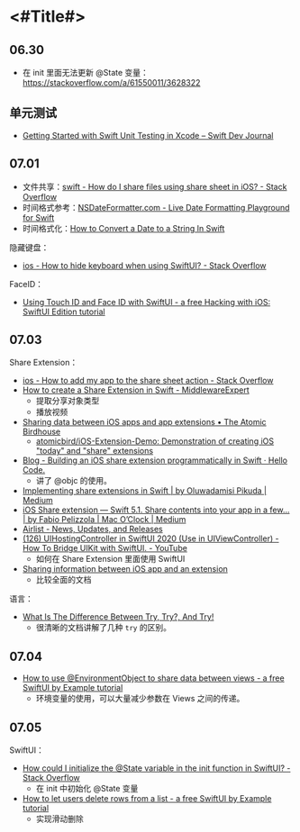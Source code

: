 #  <#Title#>

## 06.30

* 在 init 里面无法更新 @State 变量：<https://stackoverflow.com/a/61550011/3628322>


## 单元测试

* [Getting Started with Swift Unit Testing in Xcode – Swift Dev Journal](https://www.swiftdevjournal.com/getting-started-with-swift-unit-testing-in-xcode/)

## 07.01

* 文件共享：[swift - How do I share files using share sheet in iOS? - Stack Overflow](https://stackoverflow.com/questions/35851118/how-do-i-share-files-using-share-sheet-in-ios)
* 时间格式参考：[NSDateFormatter.com - Live Date Formatting Playground for Swift](https://nsdateformatter.com/#reference)
* 时间格式化：[How to Convert a Date to a String In Swift](https://cocoacasts.com/swift-fundamentals-how-to-convert-a-date-to-a-string-in-swift)

隐藏键盘：

* [ios - How to hide keyboard when using SwiftUI? - Stack Overflow](https://stackoverflow.com/a/56496669/3628322)

FaceID：

* [Using Touch ID and Face ID with SwiftUI - a free Hacking with iOS: SwiftUI Edition tutorial](https://www.hackingwithswift.com/books/ios-swiftui/using-touch-id-and-face-id-with-swiftui)


## 07.03

Share Extension：

* [ios - How to add my app to the share sheet action - Stack Overflow](https://stackoverflow.com/a/46882011/3628322)
* [How to create a Share Extension in Swift - MiddlewareExpert](https://middlewareworld.org/2021/05/07/how-to-create-a-share-extension-in-swift/)
  * 提取分享对象类型
  * 播放视频
* [Sharing data between iOS apps and app extensions • The Atomic Birdhouse](https://www.atomicbird.com/blog/sharing-with-app-extensions/)
  * [atomicbird/iOS-Extension-Demo: Demonstration of creating iOS "today" and "share" extensions](https://github.com/atomicbird/iOS-Extension-Demo)
* [Blog - Building an iOS share extension programmatically in Swift · Hello Code.](https://blog.hellocode.co/post/share-extension/)
  * 讲了 @objc 的使用。
* [Implementing share extensions in Swift | by Oluwadamisi Pikuda | Medium](https://medium.com/@damisipikuda/how-to-receive-a-shared-content-in-an-ios-application-4d5964229701)
* [iOS Share extension — Swift 5.1. Share contents into your app in a few… | by Fabio Pelizzola | Mac O’Clock | Medium](https://medium.com/macoclock/ios-share-extension-swift-5-1-1606263746b)
* [Airlist - News, Updates, and Releases](https://airlist.app/blog/swiftui-share-extension)
* [(126) UIHostingController in SwiftUI 2020 (Use in UIViewController) - How To Bridge UIKit with SwiftUI. - YouTube](https://www.youtube.com/watch?v=z_9EOGDw5uk)
  * 如何在 Share Extension 里面使用 SwiftUI
* [Sharing information between iOS app and an extension](https://rderik.com/blog/sharing-information-between-ios-app-and-an-extension/)
  * 比较全面的文档

语言：

* [What Is The Difference Between Try, Try?, And Try!](https://cocoacasts.com/what-is-the-difference-between-try-try-and-try)
  * 很清晰的文档讲解了几种 `try` 的区别。

## 07.04

* [How to use @EnvironmentObject to share data between views - a free SwiftUI by Example tutorial](https://www.hackingwithswift.com/quick-start/swiftui/how-to-use-environmentobject-to-share-data-between-views)
  * 环境变量的使用，可以大量减少参数在 Views 之间的传递。

## 07.05

SwiftUI：

* [How could I initialize the @State variable in the init function in SwiftUI? - Stack Overflow](https://stackoverflow.com/a/60028709/3628322)
  * 在 init 中初始化 @State 变量
* [How to let users delete rows from a list - a free SwiftUI by Example tutorial](https://www.hackingwithswift.com/quick-start/swiftui/how-to-let-users-delete-rows-from-a-list)
  * 实现滑动删除

